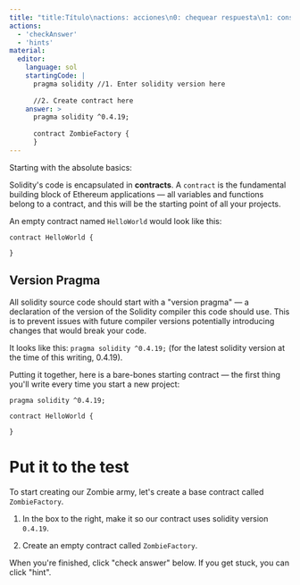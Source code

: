 ```yaml
---
title: "title:Título\nactions: acciones\n0: chequear respuesta\n1: consejos\nmaterial:\neditor:\nlenguage: sol\nComenzarCódigo: pragma solidity //1. Introduce la versión de solidity aquí //2. Crear contrato aquí\nRespuesta:solidity pragma^`0.4.9.; contrato ZombieFactory{}\nComenzando por lo más básico:\nEl código Solidity está encapsulado en contratos. Un \"contract\" es el bloque fundamental para construir aplicaciones en Ethereum - todas las \"variables\" y \"funciones\" pertenecen a un contrato y este será el punto de partida de todos sus proyectos.\nUn contrato \"vacío\" que le llamaremos \"HelloWorld\" se representaría así:\ncontract HelloWord{\n}\nVersión Pragma\nTodo el código fuente del lenguaje Solidity debe comenzar con una \"versión pragma\", los programas en Solidity se utilizan para especificar ciertas condiciones bajo las cuales el archivo fuente puede o no ejecutarse. La versión pragma especifica en qué versión de Solidity puede trabajar un archivo fuente. Es decir, es una declaración de la versión del compilador de Solidity que debe usar dicho código. Esto se utiliza para evitar problemas con futuras versiones del compilador que pudieran introducir cambios que podrían romper el código.\nLa manera de presentarlo sería: pragma solidity ^0.4.19; (esta anotación pertenece a la última versión de Solidity en el momento de traducir este documento o.4.19).\nUniendo el contrato \"vacío\" que indicamos al inicio y la declaración que todo código fuente en el lenguaje Solidity debe de usar nos permite construir un contrato inicial básico, el cual lo desarrollaríamos como sigue:\npragma solidity ^0.4.19;\nContract HelloWorld{\n}\nEsta forma de construir un contrato nos servirá para comenzar cada nuevo proyecto.\nPonlo a prueba\nPara comenzar a crear nuestro ejército Zombie, creemos un contrato base llamado ZombieFactory.\nEn el cuadro a la derecha, haga que nuestro contrato utilice la versión de solidez 0.4.19.\nCrea un contrato vacío llamado ZombieFactory.\nCuando hayas terminado, haz clic en \"verificar respuesta\" a continuación. Si te quedas atascado, puedes hacer clic en \"pista\"."
actions:
  - 'checkAnswer'
  - 'hints'
material:
  editor:
    language: sol
    startingCode: |
      pragma solidity //1. Enter solidity version here
      
      //2. Create contract here
    answer: >
      pragma solidity ^0.4.19;
      
      contract ZombieFactory {
      }
---
```

Starting with the absolute basics:

Solidity's code is encapsulated in **contracts**. A `contract` is the fundamental building block of Ethereum applications — all variables and functions belong to a contract, and this will be the starting point of all your projects.

An empty contract named `HelloWorld` would look like this:

    contract HelloWorld {
    
    }
    

## Version Pragma

All solidity source code should start with a "version pragma" — a declaration of the version of the Solidity compiler this code should use. This is to prevent issues with future compiler versions potentially introducing changes that would break your code.

It looks like this: `pragma solidity ^0.4.19;` (for the latest solidity version at the time of this writing, 0.4.19).

Putting it together, here is a bare-bones starting contract — the first thing you'll write every time you start a new project:

    pragma solidity ^0.4.19;
    
    contract HelloWorld {
    
    }
    

# Put it to the test

To start creating our Zombie army, let's create a base contract called `ZombieFactory`.

1. In the box to the right, make it so our contract uses solidity version `0.4.19`.

2. Create an empty contract called `ZombieFactory`.

When you're finished, click "check answer" below. If you get stuck, you can click "hint".